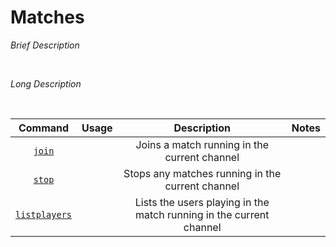 # Matches

*Brief Description*

<br>

*Long Description*

<br>

| Command | Usage | Description | Notes |
| :---: | :---: |  :---: | :---: |
| [`join`](matches/join.md) | | Joins a match running in the current channel | |
| [`stop`](matches/listplayers.md) | | Stops any matches running in the current channel | |
| [`listplayers`](matches/stop.md) | | Lists the users playing in the match running in the current channel | |